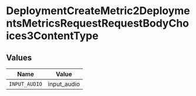 # DeploymentCreateMetric2DeploymentsMetricsRequestRequestBodyChoices3ContentType


## Values

| Name          | Value         |
| ------------- | ------------- |
| `INPUT_AUDIO` | input_audio   |